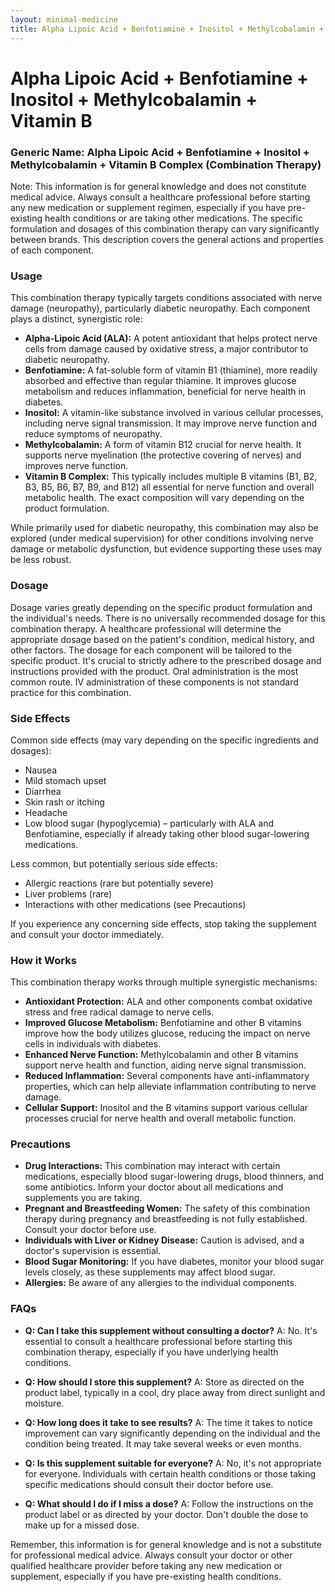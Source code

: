 ```yaml
---
layout: minimal-medicine
title: Alpha Lipoic Acid + Benfotiamine + Inositol + Methylcobalamin + Vitamin B
---
```


# Alpha Lipoic Acid + Benfotiamine + Inositol + Methylcobalamin + Vitamin B
### Generic Name: Alpha Lipoic Acid + Benfotiamine + Inositol + Methylcobalamin + Vitamin B Complex (Combination Therapy)


Note:  This information is for general knowledge and does not constitute medical advice.  Always consult a healthcare professional before starting any new medication or supplement regimen, especially if you have pre-existing health conditions or are taking other medications. The specific formulation and dosages of this combination therapy can vary significantly between brands.  This description covers the general actions and properties of each component.


### Usage

This combination therapy typically targets conditions associated with nerve damage (neuropathy), particularly diabetic neuropathy. Each component plays a distinct, synergistic role:

* **Alpha-Lipoic Acid (ALA):** A potent antioxidant that helps protect nerve cells from damage caused by oxidative stress, a major contributor to diabetic neuropathy.
* **Benfotiamine:** A fat-soluble form of vitamin B1 (thiamine), more readily absorbed and effective than regular thiamine. It improves glucose metabolism and reduces inflammation, beneficial for nerve health in diabetes.
* **Inositol:** A vitamin-like substance involved in various cellular processes, including nerve signal transmission. It may improve nerve function and reduce symptoms of neuropathy.
* **Methylcobalamin:** A form of vitamin B12 crucial for nerve health. It supports nerve myelination (the protective covering of nerves) and improves nerve function.
* **Vitamin B Complex:** This typically includes multiple B vitamins (B1, B2, B3, B5, B6, B7, B9, and B12) all essential for nerve function and overall metabolic health.  The exact composition will vary depending on the product formulation.


While primarily used for diabetic neuropathy, this combination may also be explored (under medical supervision) for other conditions involving nerve damage or metabolic dysfunction, but evidence supporting these uses may be less robust.


### Dosage

Dosage varies greatly depending on the specific product formulation and the individual's needs.  There is no universally recommended dosage for this combination therapy. A healthcare professional will determine the appropriate dosage based on the patient's condition, medical history, and other factors. The dosage for each component will be tailored to the specific product. It's crucial to strictly adhere to the prescribed dosage and instructions provided with the product. Oral administration is the most common route.  IV administration of these components is not standard practice for this combination.  


### Side Effects

Common side effects (may vary depending on the specific ingredients and dosages):

* Nausea
* Mild stomach upset
* Diarrhea
* Skin rash or itching
* Headache
* Low blood sugar (hypoglycemia) – particularly with ALA and Benfotiamine, especially if already taking other blood sugar-lowering medications.


Less common, but potentially serious side effects:

* Allergic reactions (rare but potentially severe)
* Liver problems (rare)
* Interactions with other medications (see Precautions)


If you experience any concerning side effects, stop taking the supplement and consult your doctor immediately.


### How it Works

This combination therapy works through multiple synergistic mechanisms:

* **Antioxidant Protection:** ALA and other components combat oxidative stress and free radical damage to nerve cells.
* **Improved Glucose Metabolism:** Benfotiamine and other B vitamins improve how the body utilizes glucose, reducing the impact on nerve cells in individuals with diabetes.
* **Enhanced Nerve Function:** Methylcobalamin and other B vitamins support nerve health and function, aiding nerve signal transmission.
* **Reduced Inflammation:**  Several components have anti-inflammatory properties, which can help alleviate inflammation contributing to nerve damage.
* **Cellular Support:** Inositol and the B vitamins support various cellular processes crucial for nerve health and overall metabolic function.


### Precautions

* **Drug Interactions:** This combination may interact with certain medications, especially blood sugar-lowering drugs, blood thinners, and some antibiotics.  Inform your doctor about all medications and supplements you are taking.
* **Pregnant and Breastfeeding Women:**  The safety of this combination therapy during pregnancy and breastfeeding is not fully established. Consult your doctor before use.
* **Individuals with Liver or Kidney Disease:**  Caution is advised, and a doctor's supervision is essential.
* **Blood Sugar Monitoring:** If you have diabetes, monitor your blood sugar levels closely, as these supplements may affect blood sugar.
* **Allergies:** Be aware of any allergies to the individual components.


### FAQs

* **Q: Can I take this supplement without consulting a doctor?**  A: No.  It's essential to consult a healthcare professional before starting this combination therapy, especially if you have underlying health conditions.

* **Q: How should I store this supplement?** A: Store as directed on the product label, typically in a cool, dry place away from direct sunlight and moisture.

* **Q: How long does it take to see results?** A: The time it takes to notice improvement can vary significantly depending on the individual and the condition being treated.  It may take several weeks or even months.

* **Q: Is this supplement suitable for everyone?** A: No, it's not appropriate for everyone.  Individuals with certain health conditions or those taking specific medications should consult their doctor before use.

* **Q: What should I do if I miss a dose?** A: Follow the instructions on the product label or as directed by your doctor.  Don't double the dose to make up for a missed dose.


Remember, this information is for general knowledge and is not a substitute for professional medical advice. Always consult your doctor or other qualified healthcare provider before taking any new medication or supplement, especially if you have pre-existing health conditions.
